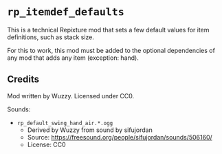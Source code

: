 # `rp_itemdef_defaults`

This is a technical Repixture mod that sets a few default values for item
definitions, such as stack size.

For this to work, this mod must be added to the optional dependencies of any
mod that adds any item (exception: hand).

## Credits

Mod written by Wuzzy. Licensed under CC0.

Sounds:

* `rp_default_swing_hand_air.*.ogg`
    * Derived by Wuzzy from sound by sifujordan
    * Source: <https://freesound.org/people/sifujordan/sounds/506160/>
    * License: CC0
